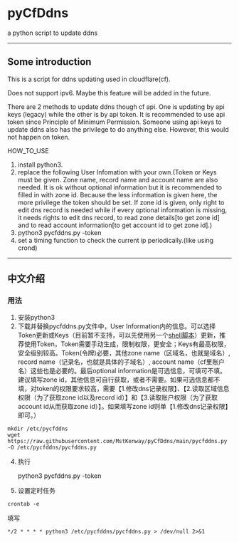 # pyCfDdns
a python script to update ddns

---
## Some introduction
This is a script for ddns updating used in cloudflare(cf).  

Does not support ipv6. Maybe this feature will be added in the future.  

There are 2 methods to update ddns though cf api. One is updating by api keys (legacy) while the other is by api token.
It is recommended to use api token since Principle of Minimum Permission. Someone using api keys to update ddns also
has the privilege to do anything else. However, this would not happen on token.

HOW_TO_USE  
1. install python3.
2. replace the following User Infomation with your own.(Token or Keys must be given. Zone name, record name and account
name are also needed. It is ok without optional information but it is recommended to filled in with zone id. Because the
less information is given here, the more privilege the token should be set. If zone id is given, only right to edit dns
record is needed while if every optional information is missing, it needs rights to edit dns record, to read zone
details[to get zone id] and to read account information[to get account id to get zone id].)
3. python3 pycfddns.py -token
4. set a timing function to check the current ip periodically.(like using crond)

---

## 中文介绍
### 用法
1. 安装python3
2. 下载并替换pycfddns.py文件中，User Information内的信息。可以选择Token更新或Keys（目前暂不支持，可以先使用另一个[shell脚本](https://github.com/MstKenway/cf-ddns)）更新，推荐使用Token，Token需要手动生成，限制权限，更安全；Keys有最高权限，安全级别较高。Token(令牌)必要，其他zone name（区域名，也就是域名）, record name（记录名，也就是具体的子域名）, account name（cf里账户名）这些也是必要的。最后optional information是可选信息，可填可不填。建议填写zone id，其他信息可自行获取，或者不需要。如果可选信息都不填，对token的权限要求较高，需要【1.修改dns记录权限】、【2.读取区域信息权限（为了获取zone id以及record id）】和【3.读取账户权限（为了获取account id从而获取zone id）】。如果填写zone id则单【1.修改dns记录权限】即可。）
  ```shell
  mkdir /etc/pycfddns
  wget https://raw.githubusercontent.com/MstKenway/pyCfDdns/main/pycfddns.py -O /etc/pycfddns/pycfddns.py
  
  ```
4. 执行

    python3 pycfddns.py -token
4. 设置定时任务
  ```shell
  crontab -e
  ```
  填写
  ```shell
  */2 * * * * python3 /etc/pycfddns/pycfddns.py > /dev/null 2>&1
  ```
